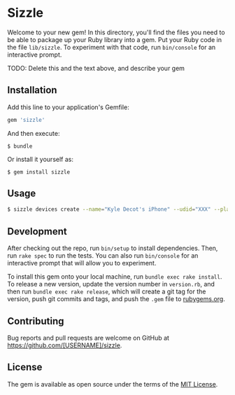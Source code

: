 # Sizzle

Welcome to your new gem! In this directory, you'll find the files you need to be able to package up your Ruby library into a gem. Put your Ruby code in the file `lib/sizzle`. To experiment with that code, run `bin/console` for an interactive prompt.

TODO: Delete this and the text above, and describe your gem

## Installation

Add this line to your application's Gemfile:

```ruby
gem 'sizzle'
```

And then execute:

    $ bundle

Or install it yourself as:

    $ gem install sizzle

## Usage

```bash
$ sizzle devices create --name="Kyle Decot's iPhone" --udid="XXX" --platform=IOS
```

## Development

After checking out the repo, run `bin/setup` to install dependencies. Then, run `rake spec` to run the tests. You can also run `bin/console` for an interactive prompt that will allow you to experiment.

To install this gem onto your local machine, run `bundle exec rake install`. To release a new version, update the version number in `version.rb`, and then run `bundle exec rake release`, which will create a git tag for the version, push git commits and tags, and push the `.gem` file to [rubygems.org](https://rubygems.org).

## Contributing

Bug reports and pull requests are welcome on GitHub at https://github.com/[USERNAME]/sizzle.

## License

The gem is available as open source under the terms of the [MIT License](https://opensource.org/licenses/MIT).
